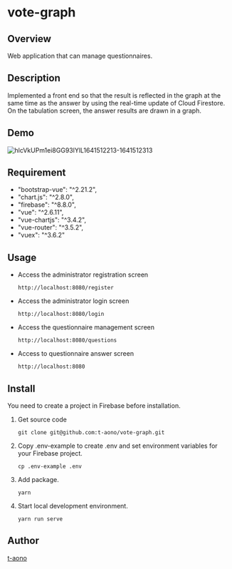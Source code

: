 # vote-graph

## Overview

Web application that can manage questionnaires.

## Description
Implemented a front end so that the result is reflected in the graph at the same time as the answer by using the real-time update of Cloud Firestore.  
On the tabulation screen, the answer results are drawn in a graph.

## Demo
![hlcVkUPm1ei8GG93lYlL1641512213-1641512313](https://user-images.githubusercontent.com/46856574/148467653-f241d062-d1c7-4109-a088-8e9cd9703a1a.gif)

<!-- ## VS. -->

## Requirement
- "bootstrap-vue": "^2.21.2",
- "chart.js": "^2.8.0",
- "firebase": "^8.8.0",
- "vue": "^2.6.11",
- "vue-chartjs": "^3.4.2",
- "vue-router": "^3.5.2",
- "vuex": "^3.6.2"

## Usage
- Access the administrator registration screen
  ```
  http://localhost:8080/register
  ```
- Access the administrator login screen
  ```
  http://localhost:8080/login
  ```
- Access the questionnaire management screen
  ```
  http://localhost:8080/questions
  ```
- Access to questionnaire answer screen
  ```
  http://localhost:8080
  ```

## Install

You need to create a project in Firebase before installation.

1. Get source code

   ```
   git clone git@github.com:t-aono/vote-graph.git
   ```

2. Copy .env-example to create .env and set environment variables for your Firebase project.

   ```
   cp .env-example .env
   ```

3. Add package.

   ```
   yarn
   ```

4. Start local development environment.

   ```
   yarn run serve
   ```

<!-- ## Contribution -->

<!-- ## Licence -->

## Author

[t-aono](https://github.com/t-aono)

<!-- README.md Sample -->
<!-- https://deeeet.com/writing/2014/07/31/readme/ -->
